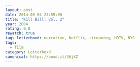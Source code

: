 ```yaml
---
layout: post 
date: 2014-05-04 23:59:00
title: "Kill Bill: Vol. 2"
year: 2004
rating: 0.8
rewatch: true
tags_letterboxd: narrative, Netflix, streaming, HDTV, NYC
tags:
  - film
category: Letterboxd
canonical: https://boxd.it/36jXZ
---
```

